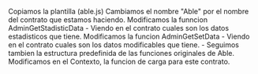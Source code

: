 Copiamos la plantilla (able.js)
Cambiamos el nombre "Able" por el nombre del contrato que estamos haciendo.
Modificamos la funncion AdminGetStadisticData
    - Viendo en el contrato cuales son los datos estadisticos que tiene.
Modificamos la funcion AdminGetSetData
    - Viendo en el contrato cuales son los datos modificables que tiene.
    - Seguimos tambien la estructura predefinida de las funciones originales de Able.
Modificamos en el Contexto, la funcion de carga para este contrato.